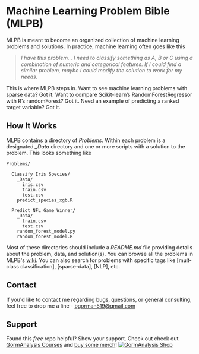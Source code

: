 # Machine Learning Problem Bible (MLPB)

MLPB is meant to become an organized collection of machine learning problems and solutions. In practice, machine learning often goes like this

> *I have this problem... I need to classify something as A, B or C using a combination of numeric and categorical features.  If I could find a similar problem, maybe I could modify the solution to work for my needs.*

This is where MLPB steps in. Want to see machine learning problems with sparse data? Got it. Want to compare Scikit-learn’s RandomForestRegressor with R’s randomForest? Got it. Need an example of predicting a ranked target variable? Got it.

## How It Works

MLPB contains a directory of *Problems*. Within each problem is a designated *\_Data* directory and one or more scripts with a solution to the problem. This looks something like

```
Problems/

  Classify Iris Species/
    _Data/
      iris.csv
      train.csv
      test.csv
    predict_species_xgb.R
    
  Predict NFL Game Winner/
    _Data/
      train.csv
      test.csv
    random_forest_model.py
    random_forest_model.R
```

Most of these directories should include a *README.md* file providing details about the problem, data, and solution(s). You can browse all the problems in MLPB's [wiki](https://github.com/ben519/MLPB/wiki). You can also search for problems with specific tags like [mult-class classification], [sparse-data], [NLP], etc.

## Contact
If you'd like to contact me regarding bugs, questions, or general consulting, feel free to drop me a line - bgorman519@gmail.com

## Support
Found this *free* repo helpful? Show your support. Check out check out [GormAnalysis Courses](https://gormanalysis.teachable.com/) and [buy some merch](https://shop.gormanalysis.com/)!
[![GormAnalysis Shop](https://www.gormanalysis.com/ads/gormanalysis-shop.jpg)](https://shop.gormanalysis.com/)
